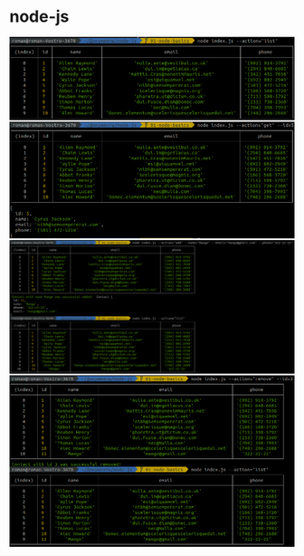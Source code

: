 # node-js
![list](https://raw.githubusercontent.com/romanbeniukh/node-js/01-node-basics/img/showList.png)
![get-by-id](https://raw.githubusercontent.com/romanbeniukh/node-js/01-node-basics/img/getById.png)
![add](https://raw.githubusercontent.com/romanbeniukh/node-js/01-node-basics/img/add.png)
![remove](https://raw.githubusercontent.com/romanbeniukh/node-js/01-node-basics/img/remove.png)
